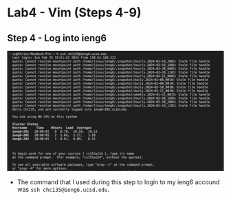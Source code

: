 # **Lab4 - Vim (Steps 4-9)**
## **Step 4 - Log into ieng6**

![Image](sshlogin.png)
- The command that I used during this step to login to my ieng6 accound was `ssh chc135@ieng6.ucsd.edu`.
